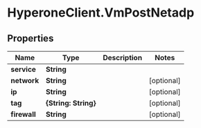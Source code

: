 # HyperoneClient.VmPostNetadp

## Properties

Name | Type | Description | Notes
------------ | ------------- | ------------- | -------------
**service** | **String** |  | 
**network** | **String** |  | [optional] 
**ip** | **String** |  | [optional] 
**tag** | **{String: String}** |  | [optional] 
**firewall** | **String** |  | [optional] 


